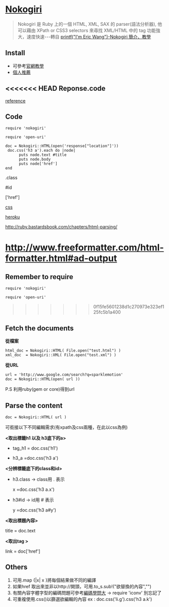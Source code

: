[Nokogiri](http://nokogiri.org/)
=====

>Nokogiri 是 Ruby 上的一個 HTML, XML, SAX 的 parser(語法分析器), 他可以藉由 XPath or CSS3 selectors 來尋找 XML/HTML 中的 tag 功能強大，速度快速---轉自  [printf("I'm Eric Wang")-Nokogiri 簡介、教學](http://wwssllabcd.github.io/blog/2012/10/25/how-to-use-nokogiri/)


 Install
---------- 
  - 可參考[官網教學](http://nokogiri.org/tutorials/installing_nokogiri.html)
  - [個人推薦](https://blog.engineyard.com/2010/getting-started-with-nokogiri/)


<<<<<<< HEAD
Reponse.code
----

[reference](http://www.w3.org/Protocols/rfc2616/rfc2616-sec10.html)

Code
----
```
require 'nokogiri'

require 'open-uri'

doc = Nokogiri::HTML(open('response["location"]'))
 doc.css('h3 a').each do |node|
      puts node.text #title
      puts node.body
      puts node['href'] 
end
```


.class

\#id


['href']

[css](http://www.w3schools.com/css/)


[heroku](https://dashboard.heroku.com/apps)

http://ruby.bastardsbook.com/chapters/html-parsing/

http://www.freeformatter.com/html-formatter.html#ad-output
=======
Remember to require
-----------

`require 'nokogiri'`

`require 'open-uri'`
>>>>>>> 0f15fe5601238d1c270973e323ef125fc5b1a400


Fetch the documents 
--------

**從檔案**
    
    html_doc = Nokogiri::HTML( File.open("test.html") )
    xml_doc  = Nokogiri::XML( File.open("test.xml") )
    
**從URL**

    
    url = 'http://www.google.com/search?q=sparklemotion'
    doc = Nokogiri::HTML(open( url ))

P.S 利用ruby(gem or core)得到url


Parse the content
-------------------
    doc = Nokogiri::HTML( url )

可銜接以下不同編輯需求(有xpath及css兩種，在此以css為例)

**<取出標籤h1 以及 h3底下的a>**

* tag_h1 = doc.css('h1')

* h3_a =doc.css('h3 a')

**<分辨標籤底下的class和id>**

* h3.class → class用 . 表示

    x =doc.css('h3 a.x')

* h3\#id → id用 \# 表示

     y =doc.css('h3 a#y')

**<取出標題內容>**

title = doc.text

**<取出tag >**

link = doc['href']


Others
--------
1. 可用.map {|x| x }將每個結果做不同的編譯
2. 如果href 取出來並非以http://開頭，可用.to_s.sub!("欲替換的內容","")
3. 有關內容字體字型的編碼問題可參考[編碼學問大](http://blog.sammylin.tw/nokogiri-encoding/)
    → require 'iconv'  別忘記了
4. 可重複使用.css()以篩選欲編輯的內容  ex : doc.css('li.g').css('h3 a.k')
